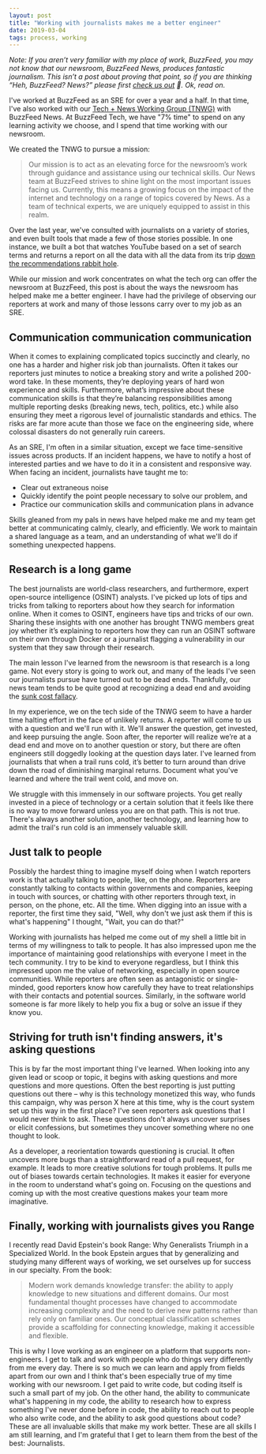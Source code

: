 ```yaml
---
layout: post
title: "Working with journalists makes me a better engineer"
date: 2019-03-04
tags: process, working
---
```

<!-- markdownlint-disable MD033 -->
<!-- markdownlint-disable MD026 -->
<!-- markdownlint-disable MD002 -->

_Note: If you aren’t very familiar with my place of work, BuzzFeed, you may not know that our newsroom, BuzzFeed News, produces fantastic journalism. This isn’t a post about proving that point, so if you are thinking “Heh, BuzzFeed? News?” please first [check us out](https://www.buzzfeednews.com/article/maggieschultz/buzzfeed-news-biggest-stories-of-2018) 💖. Ok, read on._

I've worked at BuzzFeed as an SRE for over a year and a half. In that time, I've also worked with our [Tech + News Working Group (TNWG)](https://tech.buzzfeed.com/tech-and-news-working-group-7dabaaa38e45) with BuzzFeed News. At BuzzFeed Tech, we have "7% time" to spend on any learning activity we choose, and I spend that time working with our newsroom.

We created the TNWG to pursue a mission:

> Our mission is to act as an elevating force for the newsroom’s work through guidance and assistance using our technical skills. Our News team at BuzzFeed strives to shine light on the most important issues facing us. Currently, this means a growing focus on the impact of the internet and technology on a range of topics covered by News. As a team of technical experts, we are uniquely equipped to assist in this realm.

Over the last year, we've consulted with journalists on a variety of stories, and even built tools that made a few of those stories possible. In one instance, we built a bot that watches YouTube based on a set of search terms and returns a report on all the data with all the data from its trip [down the recommendations rabbit hole](https://www.buzzfeednews.com/article/carolineodonovan/down-youtubes-recommendation-rabbithole).

While our mission and work concentrates on what the tech org can offer the newsroom at BuzzFeed, this post is about the ways the newsroom has helped make me a better engineer. I have had the privilege of observing our reporters at work and many of those lessons carry over to my job as an SRE.

## Communication communication communication

When it comes to explaining complicated topics succinctly and clearly, no one has a harder and higher risk job than journalists. Often it takes our reporters just minutes to notice a breaking story and write a polished 200-word take. In these moments, they’re deploying years of hard won experience and skills. Furthermore, what’s impressive about these communication skills is that they’re balancing responsibilities among multiple reporting desks (breaking news, tech, politics, etc.) while also ensuring they meet a rigorous level of journalistic standards and ethics. The risks are far more acute than those we face on the engineering side, where colossal disasters do not generally ruin careers.

As an SRE, I'm often in a similar situation, except we face time-sensitive issues across products. If an incident happens, we have to notify a host of interested parties and we have to do it in a consistent and responsive way. When facing an incident, journalists have taught me to:

* Clear out extraneous noise
* Quickly identify the point people necessary to solve our problem, and
* Practice our communication skills and communication plans in advance

Skills gleaned from my pals in news have helped make me and my team get better at communicating calmly, clearly, and efficiently. We work to maintain a shared language as a team, and an understanding of what we'll do if something unexpected happens.

## Research is a long game

The best journalists are world-class researchers, and furthermore, expert open-source intelligence (OSINT) analysts. I've picked up lots of tips and tricks from talking to reporters about how they search for information online. When it comes to OSINT, engineers have tips and tricks of our own. Sharing these insights with one another has brought TNWG members great joy whether it’s explaining to reporters how they can run an OSINT software on their own through Docker or a journalist flagging a vulnerability in our system that they saw through their research.

The main lesson I've learned from the newsroom is that research is a long game. Not every story is going to work out, and many of the leads I've seen our journalists pursue have turned out to be dead ends. Thankfully, our news team tends to be quite good at recognizing a dead end and avoiding the [sunk cost fallacy](https://www.behavioraleconomics.com/resources/mini-encyclopedia-of-be/sunk-cost-fallacy/).

In my experience, we on the tech side of the TNWG seem to have a harder time halting effort in the face of unlikely returns. A reporter will come to us with a question and we'll run with it. We'll answer the question, get invested, and keep pursuing the angle. Soon after, the reporter will realize we’re at a dead end and move on to another question or story, but there are often engineers still doggedly looking at the question days later. I've learned from journalists that when a trail runs cold, it’s better to turn around than drive down the road of diminishing marginal returns. Document what you've learned and where the trail went cold, and move on.

We struggle with this immensely in our software projects. You get really invested in a piece of technology or a certain solution that it feels like there is no way to move forward unless you are on that path. This is not true. There's always another solution, another technology, and learning how to admit the trail's run cold is an immensely valuable skill.

## Just talk to people

Possibly the hardest thing to imagine myself doing when I watch reporters work is that actually talking to people, like, on the phone. Reporters are constantly talking to contacts within governments and companies, keeping in touch with sources, or chatting with other reporters through text, in person, on the phone, etc. All the time. When digging into an issue with a reporter, the first time they said, "Well, why don't we just ask them if this is what's happening" I thought, "Wait, you can do that?"

Working with journalists has helped me come out of my shell a little bit in terms of my willingness to talk to people. It has also impressed upon me the importance of maintaining good relationships with everyone I meet in the tech community. I try to be kind to everyone regardless, but I think this impressed upon me the value of networking, especially in open source communities. While reporters are often seen as antagonistic or single-minded, good reporters know how carefully they have to treat relationships with their contacts and potential sources. Similarly, in the software world someone is far more likely to help you fix a bug or solve an issue if they know you.

## Striving for truth isn't finding answers, it's asking questions

This is by far the most important thing I've learned. When looking into any given lead or scoop or topic, it begins with asking questions and more questions and more questions. Often the best reporting is just putting questions out there – why is this technology monetized this way, who funds this campaign, why was person X here at this time, why is the court system set up this way in the first place? I've seen reporters ask questions that I would never think to ask. These questions don't always uncover surprises or elicit confessions, but sometimes they uncover something where no one thought to look.

As a developer, a reorientation towards questioning is crucial. It often uncovers more bugs than a straightforward read of a pull request, for example. It leads to more creative solutions for tough problems. It pulls me out of biases towards certain technologies. It makes it easier for everyone in the room to understand what's going on. Focusing on the questions and coming up with the most creative questions makes your team more imaginative.

## Finally, working with journalists gives you Range

I recently read David Epstein's book Range: Why Generalists Triumph in a Specialized World. In the book Epstein argues that by generalizing and studying many different ways of working, we set ourselves up for success in our specialty. From the book:

> Modern work demands knowledge transfer: the ability to apply knowledge to new situations and different domains. Our most fundamental thought processes have changed to accommodate increasing complexity and the need to derive new patterns rather than rely only on familiar ones. Our conceptual classification schemes provide a scaffolding for connecting knowledge, making it accessible and flexible.

This is why I love working as an engineer on a platform that supports non-engineers. I get to talk and work with people who do things very differently from me every day. There is so much we can learn and apply from fields apart from our own and I think that's been especially true of my time working with our newsroom. I get paid to write code, but coding itself is such a small part of my job. On the other hand, the ability to communicate what's happening in my code, the ability to research how to express something I've never done before in code, the ability to reach out to people who also write code, and the ability to ask good questions about code? These are all invaluable skills that make my work better. These are all skills I am still learning, and I'm grateful that I get to learn them from the best of the best: Journalists.
